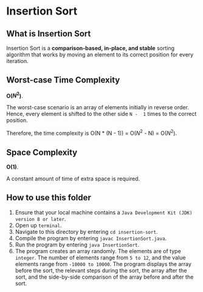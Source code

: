 # Insertion Sort

## What is Insertion Sort
Insertion Sort is a **comparison-based, in-place, and stable** sorting algorithm that works by moving an element to its correct position for every iteration.

## Worst-case Time Complexity
**O($N^2$)**.

The worst-case scenario is an array of elements initially in reverse order. Hence, every element is shifted to the other side `N -  1` times to the correct position. 

Therefore, the time complexity is O(N * (N - 1)) = O($N^2$ - N) = O($N^2$).

## Space Complexity
**O(1)**.

A constant amount of time of extra space is required.

## How to use this folder
1. Ensure that your local machine contains a `Java Development Kit (JDK) version 8 or later`.
2. Open up `terminal`.
3. Navigate to this directory by entering `cd insertion-sort`.
4. Compile the program by entering `javac InsertionSort.java`.
5. Run the program by entering `java InsertionSort`.
6. The program creates an array randomly. The elements are of type `integer`. The number of elements range from `5 to 12`, and the value elements range from `-10000 to 10000`. The program displays the array before the sort, the relevant steps during the sort, the array after the sort, and the side-by-side comparison of the array before and after the sort.
